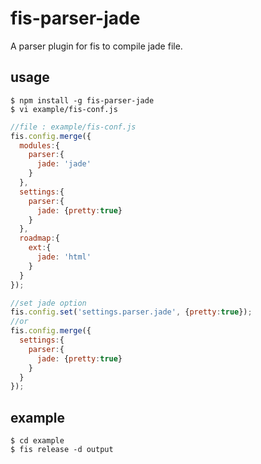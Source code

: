 # fis-parser-jade

A parser plugin for fis to compile jade file.

## usage

    $ npm install -g fis-parser-jade
    $ vi example/fis-conf.js

```javascript
//file : example/fis-conf.js
fis.config.merge({
  modules:{
    parser:{
      jade: 'jade'
    }
  },
  settings:{
    parser:{
      jade: {pretty:true}
    }
  },
  roadmap:{
    ext:{
      jade: 'html'
    }
  }
});
```
```javascript
//set jade option
fis.config.set('settings.parser.jade', {pretty:true});
//or
fis.config.merge({
  settings:{
    parser:{
      jade: {pretty:true}
    }
  }
});
```
## example

    $ cd example
    $ fis release -d output

